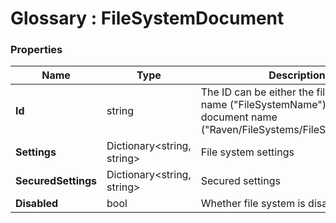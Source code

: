 ﻿# Glossary : FileSystemDocument

### Properties

| Name | Type | Description |
| ------------- | ------------- | ----- |
| **Id** | string | The ID can be either the file system name ("FileSystemName") or the full document name ("Raven/FileSystems/FileSystemName"). |
| **Settings** | Dictionary&lt;string, string&gt; | File system settings |
| **SecuredSettings** | Dictionary&lt;string, string&gt; | Secured settings |
| **Disabled** | bool | Whether file system is disabled |